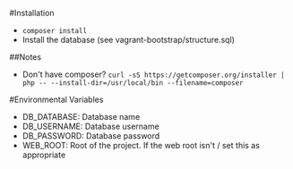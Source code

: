 #Installation
- `composer install`
- Install the database (see vagrant-bootstrap/structure.sql)


##Notes
- Don't have composer?
`curl -sS https://getcomposer.org/installer | php -- --install-dir=/usr/local/bin --filename=composer`

#Environmental Variables
- DB_DATABASE: Database name
- DB_USERNAME: Database username
- DB_PASSWORD: Database password
- WEB_ROOT: Root of the project. If the web root isn't / set this as appropriate